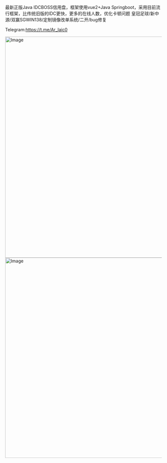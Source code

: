 最新正版Java IDCBOSS信用盘，框架使用vue2+Java Springboot，采用目前流行框架，比传统旧版的IDC更快，更多的在线人数，优化卡顿问题
皇冠足球/新中源/双赢SGWIN138/定制镜像改单系统/二开/bug修复 

Telegram:https://t.me/Ar_laic0

<img width="1920" height="712" alt="Image" src="https://github.com/user-attachments/assets/ea13cfae-c24f-46ed-984a-c453ad79a135" />

<img width="1920" height="645" alt="Image" src="https://github.com/user-attachments/assets/26fc36f2-7639-4f1a-859e-379b1649345b" />
